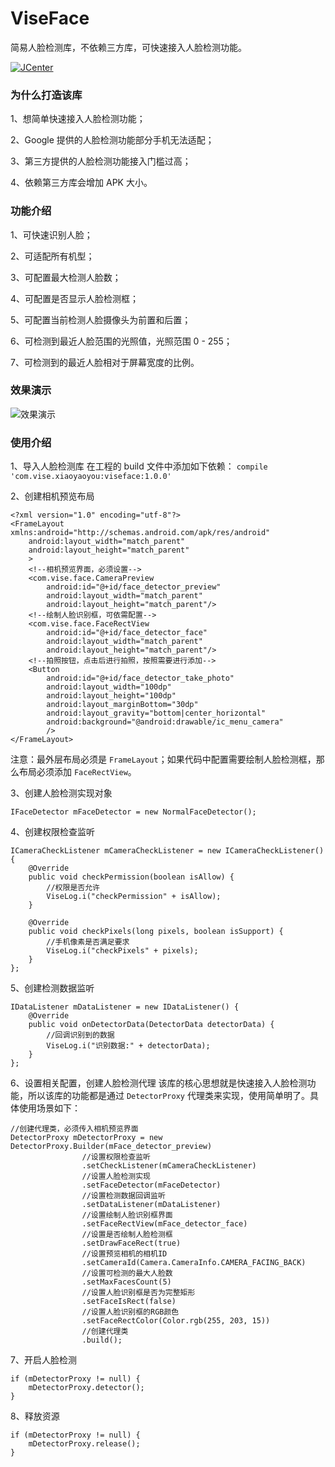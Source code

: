 # ViseFace
简易人脸检测库，不依赖三方库，可快速接入人脸检测功能。

[![JCenter](https://img.shields.io/badge/JCenter-1.0.0-orange.svg)](https://jcenter.bintray.com/com/vise/xiaoyaoyou/viseface/1.0.0/)

### 为什么打造该库
1、想简单快速接入人脸检测功能；

2、Google 提供的人脸检测功能部分手机无法适配；

3、第三方提供的人脸检测功能接入门槛过高；

4、依赖第三方库会增加 APK 大小。

### 功能介绍
1、可快速识别人脸；

2、可适配所有机型；

3、可配置最大检测人脸数；

4、可配置是否显示人脸检测框；

5、可配置当前检测人脸摄像头为前置和后置；

6、可检测到最近人脸范围的光照值，光照范围 0 - 255；

7、可检测到的最近人脸相对于屏幕宽度的比例。

### 效果演示
![效果演示](http://img.blog.csdn.net/20171009161954864)

### 使用介绍
1、导入人脸检测库
在工程的 build 文件中添加如下依赖：
`compile 'com.vise.xiaoyaoyou:viseface:1.0.0'`

2、创建相机预览布局
```
<?xml version="1.0" encoding="utf-8"?>
<FrameLayout xmlns:android="http://schemas.android.com/apk/res/android"
    android:layout_width="match_parent"
    android:layout_height="match_parent"
	>
	<!--相机预览界面，必须设置-->
	<com.vise.face.CameraPreview
	    android:id="@+id/face_detector_preview"
	    android:layout_width="match_parent"
	    android:layout_height="match_parent"/>
	<!--绘制人脸识别框，可依需配置-->
	<com.vise.face.FaceRectView
	    android:id="@+id/face_detector_face"
	    android:layout_width="match_parent"
	    android:layout_height="match_parent"/>
	<!--拍照按钮，点击后进行拍照，按照需要进行添加-->
	<Button
		android:id="@+id/face_detector_take_photo"
		android:layout_width="100dp"
		android:layout_height="100dp"
		android:layout_marginBottom="30dp"
		android:layout_gravity="bottom|center_horizontal"
		android:background="@android:drawable/ic_menu_camera"
		/>
</FrameLayout>
```
注意：最外层布局必须是 `FrameLayout`；如果代码中配置需要绘制人脸检测框，那么布局必须添加 `FaceRectView`。

3、创建人脸检测实现对象
```
IFaceDetector mFaceDetector = new NormalFaceDetector();
```

4、创建权限检查监听
```
ICameraCheckListener mCameraCheckListener = new ICameraCheckListener() {
    @Override
    public void checkPermission(boolean isAllow) {
    	//权限是否允许
        ViseLog.i("checkPermission" + isAllow);
    }

    @Override
    public void checkPixels(long pixels, boolean isSupport) {
    	//手机像素是否满足要求
        ViseLog.i("checkPixels" + pixels);
    }
};
```

5、创建检测数据监听
```
IDataListener mDataListener = new IDataListener() {
    @Override
    public void onDetectorData(DetectorData detectorData) {
    	//回调识别到的数据
        ViseLog.i("识别数据:" + detectorData);
    }
};
```

6、设置相关配置，创建人脸检测代理
该库的核心思想就是快速接入人脸检测功能，所以该库的功能都是通过 `DetectorProxy` 代理类来实现，使用简单明了。具体使用场景如下：
```
//创建代理类，必须传入相机预览界面
DetectorProxy mDetectorProxy = new DetectorProxy.Builder(mFace_detector_preview)
				//设置权限检查监听
                .setCheckListener(mCameraCheckListener)
                //设置人脸检测实现
                .setFaceDetector(mFaceDetector)
                //设置检测数据回调监听
                .setDataListener(mDataListener)
                //设置绘制人脸识别框界面
                .setFaceRectView(mFace_detector_face)
                //设置是否绘制人脸检测框
                .setDrawFaceRect(true)
                //设置预览相机的相机ID
                .setCameraId(Camera.CameraInfo.CAMERA_FACING_BACK)
                //设置可检测的最大人脸数
                .setMaxFacesCount(5)
                //设置人脸识别框是否为完整矩形
                .setFaceIsRect(false)
                //设置人脸识别框的RGB颜色
                .setFaceRectColor(Color.rgb(255, 203, 15))
                //创建代理类
                .build();
```

7、开启人脸检测
```
if (mDetectorProxy != null) {
    mDetectorProxy.detector();
}
```

8、释放资源
```
if (mDetectorProxy != null) {
    mDetectorProxy.release();
}
```
